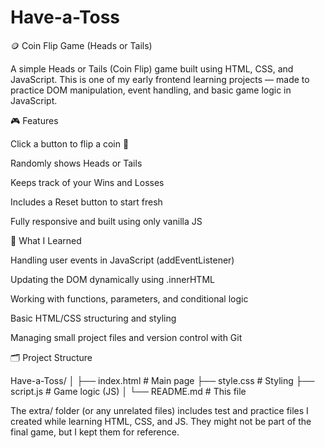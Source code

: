 # Have-a-Toss
🪙 Coin Flip Game (Heads or Tails)

A simple Heads or Tails (Coin Flip) game built using HTML, CSS, and JavaScript.
This is one of my early frontend learning projects — made to practice DOM manipulation, event handling, and basic game logic in JavaScript.

🎮 Features

Click a button to flip a coin 🎲

Randomly shows Heads or Tails

Keeps track of your Wins and Losses

Includes a Reset button to start fresh

Fully responsive and built using only vanilla JS

🧠 What I Learned

Handling user events in JavaScript (addEventListener)

Updating the DOM dynamically using .innerHTML

Working with functions, parameters, and conditional logic

Basic HTML/CSS structuring and styling

Managing small project files and version control with Git

🗂️ Project Structure

Have-a-Toss/
│
├── index.html          # Main page
├── style.css           # Styling
├── script.js           # Game logic (JS)
│
└── README.md           # This file


The extra/ folder (or any unrelated files) includes test and practice files I created while learning HTML, CSS, and JS.
They might not be part of the final game, but I kept them for reference.
